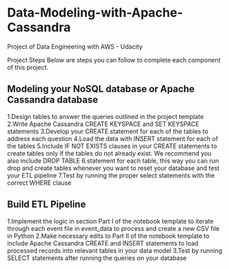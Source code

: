 # Data-Modeling-with-Apache-Cassandra
Project of Data Engineering with AWS - Udacity

Project Steps
Below are steps you can follow to complete each component of this project.

## Modeling your NoSQL database or Apache Cassandra database
1.Design tables to answer the queries outlined in the project template
2.Write Apache Cassandra CREATE KEYSPACE and SET KEYSPACE statements
3.Develop your CREATE statement for each of the tables to address each question
4.Load the data with INSERT statement for each of the tables
5.Include IF NOT EXISTS clauses in your CREATE statements to create tables only if the tables do not already exist. We recommend you also include DROP TABLE 6.statement for each table, this way you can run drop and create tables whenever you want to reset your database and test your ETL pipeline
7.Test by running the proper select statements with the correct WHERE clause

## Build ETL Pipeline
1.Implement the logic in section Part I of the notebook template to iterate through each event file in event_data to process and create a new CSV file in Python
2.Make necessary edits to Part II of the notebook template to include Apache Cassandra CREATE and INSERT statements to load processed records into relevant tables in your data model
3.Test by running SELECT statements after running the queries on your database
